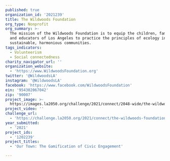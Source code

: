 ```yaml
---
published: true
organization_id: '2021239'
title: The Wildwoods Foundation
org_type: Nonprofit
org_summary: >-
  The mission of the Wildwoods Foundation is to equip the children, families,
  and educators of Los Angeles to practice the principles of ecology in creating
  sustainable, harmonious communities.
tags_indicators:
  - Volunteerism
  - Social connectedness
charity_navigator_url: ''
organization_website:
  - 'https://www.WildwoodsFoundation.org'
twitter: '@WildwoodsLA'
instagram: '@WildwoodsLA'
facebook: 'https://www.facebook.com/WildwoodsFoundation'
ein: '954302067042'
zip: '90007'
project_image: >-
  https://images.la2050.org/challenge/2021/connect/2048-wide/the-wildwoods-foundation.jpg
project_video: ''
challenge_url:
  - 'https://challenge.la2050.org/2021/connect/the-wildwoods-foundation/'
year_submitted:
  - '2021'
project_ids:
  - '1202239'
project_titles:
  - 'Our Town: The Gamification of Civic Engagement'

---
```

